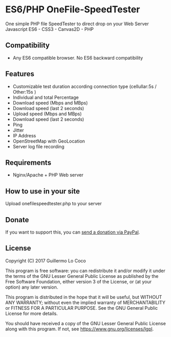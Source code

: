 # ES6/PHP OneFile-SpeedTester

One simple PHP file SpeedTester to direct drop on your Web Server
Javascript ES6 - CSS3 - Canvas2D - PHP

## Compatibility
- Any ES6 compatible browser. No ES6 backward compatibility

## Features
* Customizable test duration according connection type (cellullar:5s / Other:15s )
* Individual and total Percentage 
* Download speed (Mbps and MBps)
* Download speed (last 2 seconds)
* Upload speed (Mbps and MBps)
* Download speed (last 2 seconds)
* Ping
* Jitter
* IP Address
* OpenStreetMap with GeoLocation 
* Server log file recording

## Requirements
* Nginx/Apache + PHP Web server

## How to use in your site
Upload onefilespeedtester.php to your server

## Donate
If you want to support this, you can [send a donation via PayPal](https://www.paypal.me/glococo).

## License
Copyright (C) 2017 Guillermo Lo Coco

This program is free software: you can redistribute it and/or modify
it under the terms of the GNU Lesser General Public License as published by
the Free Software Foundation, either version 3 of the License, or
(at your option) any later version.

This program is distributed in the hope that it will be useful,
but WITHOUT ANY WARRANTY; without even the implied warranty of
MERCHANTABILITY or FITNESS FOR A PARTICULAR PURPOSE.  See the
GNU General Public License for more details.

You should have received a copy of the GNU Lesser General Public License
along with this program.  If not, see <https://www.gnu.org/licenses/lgpl>.
